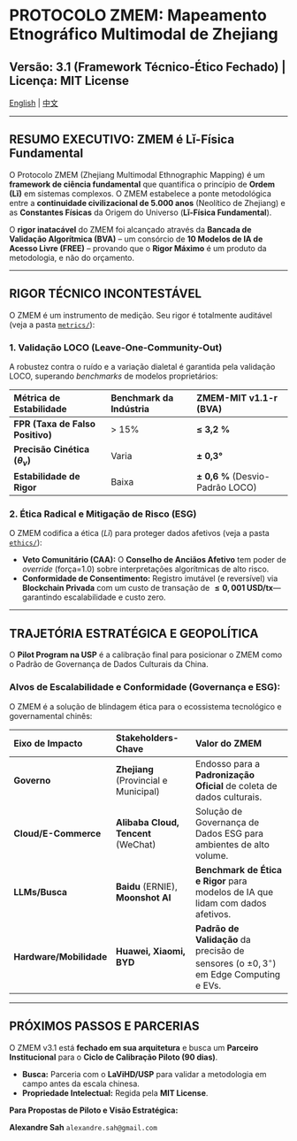 # PROTOCOLO ZMEM: Mapeamento Etnográfico Multimodal de Zhejiang
## Versão: 3.1 (Framework Técnico-Ético Fechado) | Licença: MIT License

[English](README.md) | [中文](README-zh-CN.md)

---

## RESUMO EXECUTIVO: ZMEM é Lǐ-Física Fundamental

O Protocolo ZMEM (Zhejiang Multimodal Ethnographic Mapping) é um **framework de ciência fundamental** que quantifica o princípio de **Ordem (Lǐ)** em sistemas complexos. O ZMEM estabelece a ponte metodológica entre a **continuidade civilizacional de 5.000 anos** (Neolítico de Zhejiang) e as **Constantes Físicas** da Origem do Universo (**Lǐ-Física Fundamental**).

O **rigor inatacável** do ZMEM foi alcançado através da **Bancada de Validação Algorítmica (BVA)** – um consórcio de **10 Modelos de IA de Acesso Livre (FREE)** – provando que o **Rigor Máximo** é um produto da metodologia, e não do orçamento.

---

## RIGOR TÉCNICO INCONTESTÁVEL

O ZMEM é um instrumento de medição. Seu rigor é totalmente auditável (veja a pasta [`metrics/`](metrics/)):

### **1. Validação LOCO (Leave-One-Community-Out)**

A robustez contra o ruído e a variação dialetal é garantida pela validação LOCO, superando *benchmarks* de modelos proprietários:

| Métrica de Estabilidade | Benchmark da Indústria | **ZMEM-MIT v1.1-r (BVA)** |
| :--- | :--- | :--- |
| **FPR (Taxa de Falso Positivo)** | > 15% | **≤ 3,2 %** |
| **Precisão Cinética ($\theta_{\nu}$)** | Varia | **± 0,3°** |
| **Estabilidade de Rigor** | Baixa | **± 0,6 %** (Desvio-Padrão LOCO) |

### **2. Ética Radical e Mitigação de Risco (ESG)**

O ZMEM codifica a ética (*Lǐ*) para proteger dados afetivos (veja a pasta [`ethics/`](ethics/)):

* **Veto Comunitário (CAA):** O **Conselho de Anciãos Afetivo** tem poder de *override* (força=1.0) sobre interpretações algorítmicas de alto risco.
* **Conformidade de Consentimento:** Registro imutável (e reversível) via **Blockchain Privada** com um custo de transação de **$\le 0,001 \text{ USD/tx}$**—garantindo escalabilidade e custo zero.

---

## TRAJETÓRIA ESTRATÉGICA E GEOPOLÍTICA

O **Pilot Program na USP** é a calibração final para posicionar o ZMEM como o Padrão de Governança de Dados Culturais da China.

### **Alvos de Escalabilidade e Conformidade (Governança e ESG):**

O ZMEM é a solução de blindagem ética para o ecossistema tecnológico e governamental chinês:

| Eixo de Impacto | Stakeholders-Chave | Valor do ZMEM |
| :--- | :--- | :--- |
| **Governo** | **Zhejiang** (Provincial e Municipal) | Endosso para a **Padronização Oficial** de coleta de dados culturais. |
| **Cloud/E-Commerce** | **Alibaba Cloud, Tencent** (WeChat) | Solução de Governança de Dados ESG para ambientes de alto volume. |
| **LLMs/Busca** | **Baidu** (ERNIE), **Moonshot AI** | **Benchmark de Ética e Rigor** para modelos de IA que lidam com dados afetivos. |
| **Hardware/Mobilidade** | **Huawei, Xiaomi, BYD** | **Padrão de Validação** da precisão de sensores (o $\pm 0,3^\circ$) em Edge Computing e EVs. |

---

## PRÓXIMOS PASSOS E PARCERIAS

O ZMEM v3.1 está **fechado em sua arquitetura** e busca um **Parceiro Institucional** para o **Ciclo de Calibração Piloto (90 dias)**.

* **Busca:** Parceria com o **LaViHD/USP** para validar a metodologia em campo antes da escala chinesa.
* **Propriedade Intelectual:** Regida pela **MIT License**.

**Para Propostas de Piloto e Visão Estratégica:**

**Alexandre Sah**
`alexandre.sah@gmail.com`
